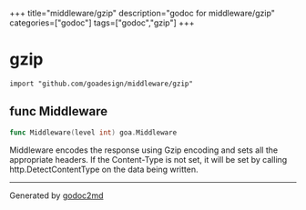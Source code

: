 +++
title="middleware/gzip"
description="godoc for middleware/gzip"
categories=["godoc"]
tags=["godoc","gzip"]
+++

# gzip
    import "github.com/goadesign/middleware/gzip"






## func Middleware
``` go
func Middleware(level int) goa.Middleware
```
Middleware encodes the response using Gzip encoding and sets all the appropriate
headers. If the Content-Type is not set, it will be set by calling
http.DetectContentType on the data being written.









- - -
Generated by [godoc2md](http://godoc.org/github.com/davecheney/godoc2md)
